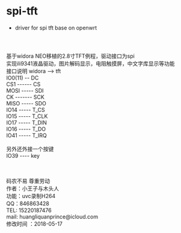 # spi-tft
* driver for spi tft base on openwrt
#
<br> 基于widora NEO移植的2.8寸TFT例程，驱动接口为spi
<br> 实现ili9341液晶驱动，图片解码显示，电阻触摸屏，中文字库显示等功能
<br> 接口说明 widora --> tft
<br>         IO0(11) -- DC
<br>         CS1 ------ CS
<br>         MOSI ----- SDI
<br>         CK ------- SCK
<br>         MISO ----- SDO
<br>         IO14 ----- T_CS
<br>         IO15 ----- T_CLK
<br>         IO17 ----- T_DIN
<br>         IO16 ----- T_DO
<br>         IO41 ----- T_IRQ
<br>
<br> 另外还外接一个按键
<br> IO39 ---- key

<br>
<br>码农不易 尊重劳动
<br>作者：小王子与木头人
<br>功能：uvc录制H264
<br>QQ：846863428 
<br>TEL: 15220187476 
<br>mail: huangliquanprince@icloud.com 
<br>修改时间 ：2018-05-17